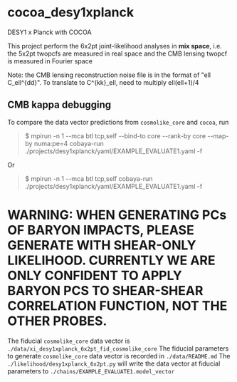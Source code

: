 # cocoa_desy1xplanck
DESY1 x Planck with COCOA

This project perform the 6x2pt joint-likelihood analyses in **mix space**, i.e. the 5x2pt twopcfs are measured in real space and the CMB lensing twopcf is measured in Fourier space 

Note: the CMB lensing reconstruction noise file is in the format of "ell C_ell^{dd}". To translate to C^{kk}\_ell, need to multiply ell(ell+1)/4

## CMB kappa debugging

To compare the data vector predictions from `cosmolike_core` and `cocoa`, run

> $ mpirun -n 1 --mca btl tcp,self --bind-to core --rank-by core --map-by numa:pe=4 cobaya-run ./projects/desy1xplanck/yaml/EXAMPLE_EVALUATE1.yaml -f

Or
> $ mpirun -n 1 --mca btl tcp,self cobaya-run ./projects/desy1xplanck/yaml/EXAMPLE_EVALUATE1.yaml -f


# WARNING: WHEN GENERATING PCs OF BARYON IMPACTS, PLEASE GENERATE WITH SHEAR-ONLY LIKELIHOOD. CURRENTLY WE ARE ONLY CONFIDENT TO APPLY BARYON PCS TO SHEAR-SHEAR CORRELATION FUNCTION, NOT THE OTHER PROBES.

The fiducial `cosmolike_core` data vector is `./data/xi_desy1xplanck_6x2pt_fid_cosmolike_core`
The fiducial parameters to generate `cosmolike_core` data vector is recorded in `./data/README.md`
The `./likelihood/desy1xplanck_6x2pt.py` will write the data vector at fiducial parameters to `./chains/EXAMPLE_EVALUATE1.model_vector`
